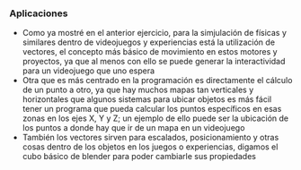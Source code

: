### Aplicaciones
* Como ya mostré en el anterior ejercicio, para la simjulación de físicas y similares dentro de videojuegos y experiencias está la utilización de vectores, el concepto más básico de movimiento en estos motores y proyectos, ya que al menos con ello se puede generar la interactividad para un videojuego que uno espera
* Otra que es más centrado en la programación es directamente el cálculo de un punto a otro, ya que hay muchos mapas tan verticales y horizontales que algunos sistemas para ubicar objetos es más fácil tener un programa que pueda calcular los puntos específicos en esas zonas en los ejes X, Y y Z; un ejemplo de ello puede ser la ubicación de los puntos a donde hay que ir de un mapa en un videojuego
* También los vectores sirven para escalados, posicionamiento y otras cosas dentro de los objetos en los juegos o experiencias, digamos el cubo básico de blender para poder cambiarle sus propiedades
